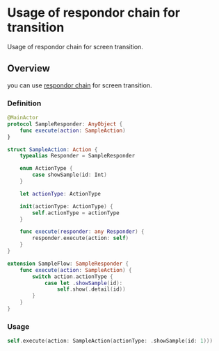 # Usage of respondor chain for transition

Usage of respondor chain for screen transition.

## Overview

you can use [respondor chain](https://developer.apple.com/documentation/uikit/touches_presses_and_gestures/using_responders_and_the_responder_chain_to_handle_events) for screen transition.


### Definition

```swift
@MainActor
protocol SampleResponder: AnyObject {
    func execute(action: SampleAction)
}

struct SampleAction: Action {
    typealias Responder = SampleResponder

    enum ActionType {
        case showSample(id: Int)
    }

    let actionType: ActionType

    init(actionType: ActionType) {
        self.actionType = actionType
    }

    func execute(responder: any Responder) {
        responder.execute(action: self)
    }
}
```

```swift
extension SampleFlow: SampleResponder {
    func execute(action: SampleAction) {
        switch action.actionType {
            case let .showSample(id):
                self.show(.detail(id))
        }
    }
}
```

### Usage

```swift
self.execute(action: SampleAction(actionType: .showSample(id: 1)))
```
